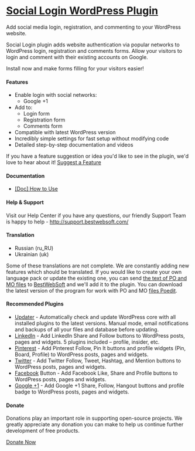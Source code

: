 <a href="https://bestwebsoft.com/products/wordpress/plugins/social-login/" target=_blank>Social Login WordPress Plugin</a>
========================

Add social media login, registration, and commenting to your WordPress website.

<p>Social Login plugin adds website authentication via popular networks to WordPress login, registration and comments forms. Allow your visitors to login and comment with their existing accounts on Google.</p>

<p>Install now and make forms filling for your visitors easier!</p>

<h4>Features</h4>

<ul>
<li>Enable login with social networks:

<ul>
<li>Google +1</li>
</ul></li>
<li>Add to:

<ul>
<li>Login form</li>
<li>Registration form</li>
<li>Comments form</li>
</ul></li>
<li>Compatible with latest WordPress version</li>
<li>Incredibly simple settings for fast setup without modifying code</li>
<li>Detailed step-by-step documentation and videos</li>
</ul>

<p>If you have a feature suggestion or idea you'd like to see in the plugin, we'd love to hear about it! <a href="http://support.bestwebsoft.com/hc/en-us/requests/new">Suggest a Feature</a></p>

<h4>Documentation</h4>

<ul>
<li><a href="https://docs.google.com/document/d/1jS1pGbaIyhR9-6wsvWFueMqd8ZJYKRQAJGkOc8j5lWE/">[Doc] How to Use</a></li>
</ul>

<h4>Help &#38; Support</h4>

<p>Visit our Help Center if you have any questions, our friendly Support Team is happy to help - <a href="http://support.bestwebsoft.com/">http://support.bestwebsoft.com/</a></p>

<h4>Translation</h4>

<ul>
<li>Russian (ru_RU)</li>
<li>Ukrainian (uk)</li>
</ul>

<p>Some of these translations are not complete. We are constantly adding new features which should be translated. If you would like to create your own language pack or update the existing one, you can send <a href="http://codex.wordpress.org/Translating_WordPress">the text of PO and MO files</a> to <a href="http://support.bestwebsoft.com/hc/en-us/requests/new">BestWebSoft</a> and we'll add it to the plugin. You can download the latest version of the program for work with PO and MO <a href="http://www.poedit.net/download.php">files Poedit</a>.</p>

<h4>Recommended Plugins</h4>

<ul>
<li><a href="http://bestwebsoft.com/products/wordpress/plugins/updater/?k=9456e33f48ae2ccb14bcca845086399d">Updater</a> - Automatically check and update WordPress core with all installed plugins to the latest versions. Manual mode, email notifications and backups of all your files and database before updating.</li>
<li><a href="http://bestwebsoft.com/products/wordpress/plugins/linkedin/?k=fd63f141dd7954e625f68d684c0aee7c">LinkedIn</a> - Add LinkedIn Share and Follow buttons to WordPress posts, pages and widgets. 5 plugins included &#8211; profile, insider, etc.</li>
<li><a href="http://bestwebsoft.com/products/wordpress/plugins/pinterest/?k=115b7e72549acfa247b637d0040fdcae">Pinterest</a> - Add Pinterest Follow, Pin It buttons and profile widgets (Pin, Board, Profile) to WordPress posts, pages and widgets.</li>
<li><a href="http://bestwebsoft.com/products/wordpress/plugins/twitter/?k=9dd47e185976cb75279eae306663689c">Twitter</a> - Add Twitter Follow, Tweet, Hashtag, and Mention buttons to WordPress posts, pages and widgets.</li>
<li><a href="http://bestwebsoft.com/products/wordpress/plugins/facebook-like-button/?k=26157e2f3eddedd08bcc065dc0e957a8">Facebook</a> Button - Add Facebook Like, Share and Profile buttons to WordPress posts, pages and widgets.</li>
<li><a href="http://bestwebsoft.com/products/wordpress/plugins/google-plus-one/?k=fc954e6c65aa88799d4fc3ec859c334e">Google +1</a> - Add Google +1 Share, Follow, Hangout buttons and profile badge to WordPress posts, pages and widgets.</li>
</ul>

<h4>Donate</h4>

<p>Donations play an important role in supporting open-source projects. We greatly appreciate any donation you can make to help us continue further development of free products.</p>

<p><a href="http://bestwebsoft.com/donate/">Donate Now</a></p>